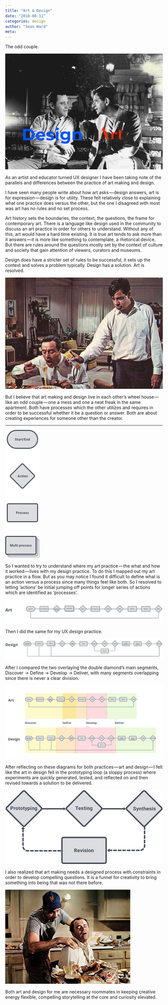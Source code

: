 ```yaml
---
title: "Art & Design"
date: "2018-08-11"
categories: design
author: "Sean Ward"
meta: 
---
```


The odd couple.

![](/images/3394e-1qu5pid-zficxeuurclgmtw.png)

As an artist and educator turned UX designer I have been taking note of the parallels and differences between the practice of art making and design.

I have seen many people write about how art asks — design answers, art is for expression — design is for utility. These felt relatively close to explaining what one practice does versus the other, but the one I disagreed with most was art has no rules and no set process.

Art history sets the boundaries, the context, the questions, the frame for contemporary art. There is a language like design used in the community to discuss an art practice in order for others to understand. Without any of this, art would have a hard time existing. It is true art tends to ask more than it answers — it is more like something to contemplate, a rhetorical device. But there are rules around the questions mostly set by the context of culture and society that gain attention of viewers, curators and museums.

Design does have a stricter set of rules to be successful, it sets up the context and solves a problem typically. Design has a solution. Art is resolved.

![](/images/1_m5E5nIqswQWKJKiuZMMTQ.jpeg)

But I believe that art making and design live in each other’s wheel house — like an odd couple — one a mess and one a neat freak in the same apartment. Both have processes which the other utilizes and requires in order to be successful whether it be a question or answer. Both are about creating experiences for someone other than the creator.

* * *

![](/images/9a786-1sw53re2cqty5bthtjxcpxq.png)

So I wanted to try to understand where my art practice — the what and how it worked — lives with my design practice. To do this I mapped out my art practice in a flow. But as you may notice I found it difficult to define what is an action versus a process since many things feel like both. So I resolved to letting ‘actions’ be initial jumping off points for longer series of actions which are identified as ‘processes’.

![](/images/b5be2-17fnmylkfygm6awrzno5lkg.png)

Then I did the same for my UX design practice.

![](/images/81ef5-1iemfbraorbfzow7tlhujdw.png)

After I compared the two overlaying the double diamond’s main segments, Discover -> Define -> Develop -> Deliver, with many segments overlapping since there is never a clear division.

![](/images/e1807-1dlwkl_ksitl1tndcb_lrdw.png)

After reflecting on these diagrams for both practices — art and design — I felt like the art in design fell in the prototyping loop (a sloppy process) where experiments are quickly generated, tested, and reflected on and then revised towards a solution to be delivered.

![](/images/26fab-19cwrqefl0cr8opnbttkurq.png)

I also realized that art making needs a designed process with constraints in order to develop compelling questions. It is a funnel for creativity to bring something into being that was not there before.

![](/images/1eXI9mZ6JZQRZAvquSIRJTg.jpeg)

Both art and design for me are necessary roommates in keeping creative energy flexible, compelling storytelling at the core and curiosity elevated.
